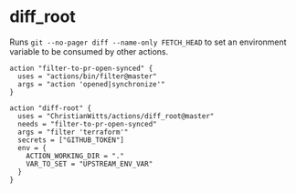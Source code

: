 # diff_root

Runs `git --no-pager diff --name-only FETCH_HEAD` to set an environment variable to be consumed by other actions.

```
action "filter-to-pr-open-synced" {
  uses = "actions/bin/filter@master"
  args = "action 'opened|synchronize'"
}

action "diff-root" {
  uses = "ChristianWitts/actions/diff_root@master"
  needs = "filter-to-pr-open-synced"
  args = "filter 'terraform'"
  secrets = ["GITHUB_TOKEN"]
  env = {
    ACTION_WORKING_DIR = "."
    VAR_TO_SET = "UPSTREAM_ENV_VAR"
  }
}
```
